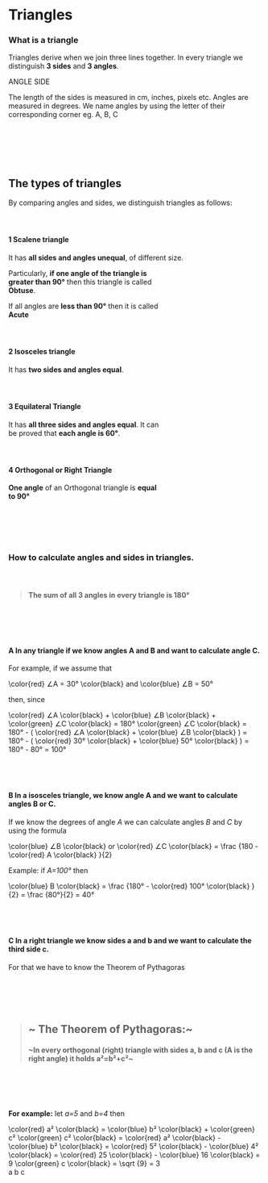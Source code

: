 <div style="padding:var(--content-padding)">

# Triangles

### What is a triangle

Triangles derive when we join three lines together. 
In every triangle we distinguish **3 sides** and **3 angles**.

<f-scene grid width="400" height="400">
  <Triangle :points="[ [-1.5,1.5], [-1,-1.5], [1.5,0.5] ]" />
  <f-group position="0.8 0.42">
    <f-group rotation="0" >
      <f-line points="0 0, 0.3 0"></f-line>
      <f-line points="0.2 0.1, 0.3 0, 0.2 -0.1"></f-line>
    </f-group>
    <f-text position="-0.43 0" scale="0.7" :fill="color('blue')">ANGLE</f-text>
  </f-group>

  <f-group position="0.7 -0.7">
    <f-group rotation="120" >
      <f-line points="0 0, 0.3 0"></f-line>
      <f-line points="0.2 0.1, 0.3 0, 0.2 -0.1"></f-line>
    </f-group>
    <f-text position="0.3 -0.2" scale="0.7" :fill="color('blue')">SIDE</f-text>
  </f-group>
</f-scene>


The length of the sides is measured in cm, inches, pixels etc. 
Angles are measured in degrees. We name angles by using the letter of their corresponding corner eg. A, B, C 

### &nbsp;

<f-hr style="border-bottom:1px dotted var(--black)" />

### &nbsp;

## The types of triangles 

By comparing angles and sides, we distinguish triangles as follows: 

#### &nbsp;

#### **1** Scalene triangle

It has **all sides and angles unequal**, of different size.

<f-inline>

<f-scene grid>
<Triangle :points="[ [-1, -1],[1.5,-1],[-1.5, 1] ]" :angleMarkers="1" />
</f-scene>

<div style="width:60%;">

Particularly, **if one angle of the triangle is greater than 90°** then this triangle is called **Obtuse**.

</div>

</f-inline>

<f-inline>

<f-scene grid>
<Triangle :points="[ [-0.5, 1],[-1.5, -1],[1.5,-1] ]" :angleMarkers="3" />
</f-scene>

<div style="width:60%;">

If all angles are **less than 90°** then it is called **Acute**

</div>

</f-inline>

#### &nbsp;

#### **2** Isosceles triangle

<f-inline>

<f-scene grid>
<Triangle :points="[ [0,1],[-1.5,-0.5],[1.5,-0.5] ]" :angleMarkers="3" />
</f-scene>

<div style="width:60%;">

It has **two sides and angles equal**.

</div>

</f-inline>

#### &nbsp;

#### **3** Equilateral Triangle

<f-inline>

<f-scene grid>
<Triangle :points="[ [0,1.598],[-1.5,-1],[1.5,-1] ]" :angleMarkers="3" />
</f-scene>

<div style="width:60%;">

It has **all three sides and angles equal**. 
It can be proved that **each angle is 60°**.

</div>

</f-inline>

#### &nbsp;

#### **4** Orthogonal or Right Triangle

<f-inline>

<f-scene grid>
<Triangle :points="[ [-1,1],[-1,-1],[1.5,-1] ]" :angleMarkers="3" />
</f-scene>

<div style="width:60%;">

**One angle** of an Orthogonal triangle is **equal to 90°**

</div>

</f-inline>

#### &nbsp;

<f-hr style="border-bottom:1px dotted var(--black)" />

### &nbsp;




### How to calculate angles and sides in triangles.

#### &nbsp;

<blockquote>

<f-inline style="margin-bottom:0">

<f-fact-icon size="large" />

#### The sum of all 3 angles in every triangle is 180°

</f-inline>

</blockquote> 


<f-inline>


<f-scene grid class="fullWidthScene">
<Triangle :points="[ [0,1.598],[-1.5,-1],[1.5,-1] ]" :angleMarkers="3" angleInfo="true" />
</f-scene>

<f-scene grid class="fullWidthScene">
<Triangle :points="[ [-1,1],[-1,-1],[1,-1] ]" :angleMarkers="3" angleInfo="true" />
</f-scene>

<f-scene grid class="fullWidthScene">
<Triangle :points="[ [0.3,1.6],[-1.5,-1],[1.2,-1.2] ]" :angleMarkers="3" angleInfo="true" />
</f-scene>

</f-inline>


# &nbsp;


#### **A** In any triangle if we know angles A and B and want to calculate angle C. 


<f-inline style="align-items:flex-start;">

<div style="flex:0 0 60%">

For example, if we assume that 


  <f-math>
  \color{red} ∠A = 30° \color{black} and \color{blue} ∠B = 50°
  </f-math>
  
  then, since
  
  <f-math>
  \color{red} ∠A \color{black} + \color{blue} ∠B \color{black} + \color{green} ∠C \color{black} = 180°
  </f-math>
  
  <f-math>
  \color{green} ∠C \color{black} = 180° - ( \color{red} ∠A \color{black} + \color{blue} ∠B \color{black} ) = 180° - ( \color{red} 30° \color{black} + \color{blue} 50° \color{black} ) = 180° - 80° = 100°
  </f-math>
</div>

<f-scene grid class="fullWidthScene" style="flex:0 0 40%">
  <Triangle :points="[ [-1.5,-0.5],[1.5,-0.5],[2.021-1.5,1.166532-0.5] ]" angleInfo="true" />
</f-scene>

</f-inline>

## &nbsp;

#### **B** In a isosceles triangle, we know angle A and we want to calculate angles B or C.


<f-inline style="align-items:flex-start;">

<div style="flex:0 0 60%">

If we know the degrees of angle <var class="red">A</var> we can calculate angles <var class="blue">B</var> and <var class="green">C</var> by using the formula 

<f-math>
  \color{blue} ∠B \color{black} or \color{red} ∠C \color{black} = \frac {180 - \color{red} A \color{black} }{2}
</f-math>

Example: if <var class="red">A=100°</var> then 

<f-math>
  \color{blue} B \color{black} = \frac {180° - \color{red} 100° \color{black} }{2} = \frac {80°}{2} = 40°
</f-math>

</div>

<f-scene grid class="fullWidthScene" style="flex:0 0 40%">
  <Triangle :points="[ [0,1],[-1.5,-0.8],[1.5,-0.8] ]" angleInfo="true" />
</f-scene>

</f-inline>


## &nbsp;

#### **C** In a right triangle we know sides a and b and we want to calculate the third side c.

For that we have to know the Theorem of Pythagoras

# &nbsp;

<blockquote>

## ~<f-fact-icon /> The Theorem of Pythagoras:~

#### ~In every orthogonal (right)  triangle with sides a, b and c (A is the right angle) it holds a²=b²+c²~

</blockquote> 


# &nbsp;

<f-inline style="align-items:flex-start;">

<div style="flex:0 0 60%">

**For example:** let <var class="red">a=5</var> and <var class="blue">b=4</var> then 


<f-math>
  \color{red} a² \color{black} = \color{blue} b² \color{black} + \color{green} c²
</f-math>

<f-math>
  \color{green} c² \color{black} = \color{red} a² \color{black} - \color{blue} b² \color{black} = \color{red} 5² \color{black} - \color{blue} 4² \color{black} = \color{red} 25 \color{black} - \color{blue} 16 \color{black} = 9
</f-math>

<f-math>
\color{green} c \color{black} = \sqrt {9} = 3
</f-math>

</div>

<f-scene grid class="fullWidthScene" style="flex:0 0 40%">
  <Triangle :points="[ [-0.5,-1],[1,-1],[-0.5,1] ]" :angleLabels="false" />
  <f-text :fill="color('red')" position="0.5 0.2">a</f-text>
  <f-text :fill="color('blue')" position="-0.7 0">b</f-text>
  <f-text :fill="color('green')" position="0.2 -1.2">c</f-text>
</f-scene>

</f-inline>






</div> <!-- KEEP IT! -->